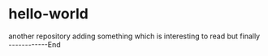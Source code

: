 # hello-world
another repository
adding something which is interesting to read but finally ------------End
